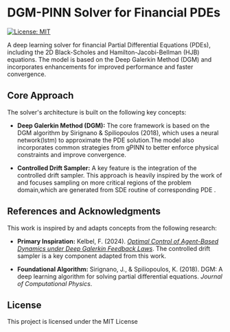 # DGM-PINN Solver for Financial PDEs

[![License: MIT](https://img.shields.io/badge/License-MIT-yellow.svg)](https://opensource.org/licenses/MIT)

A deep learning solver for financial Partial Differential Equations (PDEs), including the 2D Black-Scholes and Hamilton-Jacobi-Bellman (HJB) equations. The model is based on the Deep Galerkin Method (DGM) and incorporates enhancements for improved performance and faster convergence.

## Core Approach

The solver's architecture is built on the following key concepts:

- **Deep Galerkin Method (DGM):** The core framework is based on the DGM algorithm by Sirignano & Spiliopoulos (2018), which uses a neural network(lstm) to approximate the PDE solution.The model also incorporates common strategies from gPINN to better enforce physical constraints and improve convergence.

- **Controlled Drift Sampler:** A key feature is the integration of the controlled drift sampler. This approach is heavily inspired by the work of and focuses sampling on more critical regions of the problem domain,which are generated from SDE routine of corresponding PDE .

## References and Acknowledgments

This work is inspired by and adapts concepts from the following research:

- **Primary Inspiration:** Kelbel, F. (2024). [*Optimal Control of Agent-Based Dynamics under Deep Galerkin Feedback Laws*](https.github.com/FreditorK/Optimal-Control-of-Agent-Based-Dynamics). The controlled drift sampler is a key component adapted from this work.

- **Foundational Algorithm:** Sirignano, J., & Spiliopoulos, K. (2018). DGM: A deep learning algorithm for solving partial differential equations. *Journal of Computational Physics*.

## License

This project is licensed under the MIT License

